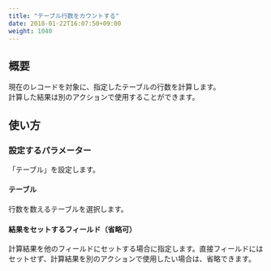 ```yaml
---
title: "テーブル行数をカウントする"
date: 2018-01-22T16:07:50+09:00
weight: 1040
---
```


## 概要

現在のレコードを対象に、指定したテーブルの行数を計算します。  
計算した結果は別のアクションで使用することができます。

## 使い方

### 設定するパラメーター

「テーブル」を設定します。

#### テーブル

行数を数えるテーブルを選択します。

#### 結果をセットするフィールド（省略可）

計算結果を他のフィールドにセットする場合に指定します。直接フィールドにはセットせず、計算結果を別のアクションで使用したい場合は、省略できます。
